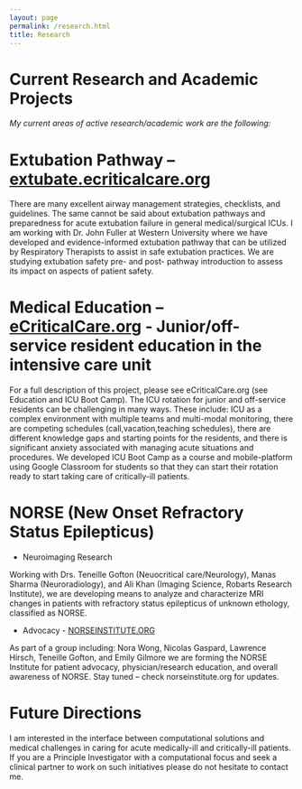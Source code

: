 ```yaml
---
layout: page
permalink: /research.html
title: Research
---
```


# Current Research and Academic Projects

*My current areas of active research/academic work are the following:*

# Extubation Pathway – [extubate.ecriticalcare.org][extubate]

There are many excellent airway management strategies, checklists, and guidelines. The same cannot be said about extubation pathways and preparedness for acute extubation failure in general medical/surgical ICUs. I am working with Dr. John Fuller at Western University where we have developed and evidence-informed extubation pathway that can be utilized by Respiratory Therapists to assist in safe extubation practices. We are studying extubation safety pre- and post- pathway introduction to assess its impact on aspects of patient safety.

# Medical Education – [eCriticalCare.org][ecriticalcare] - Junior/off-service resident education in the intensive care unit

For a full description of this project, please see eCriticalCare.org (see Education and ICU Boot Camp).
The ICU rotation for junior and off-service residents can be challenging in many ways. These include: ICU as a complex environment with multiple teams and multi-modal monitoring, there are competing schedules (call,vacation,teaching schedules), there are different knowledge gaps and starting points for the residents, and there is significant anxiety associated with managing acute situations and procedures.
We developed ICU Boot Camp as a course and mobile-platform using Google Classroom for students so that they can start their rotation ready to start taking care of critically-ill patients.

# NORSE (New Onset Refractory Status Epilepticus)

* Neuroimaging Research

Working with Drs. Teneille Gofton (Neuocritical care/Neurology), Manas Sharma (Neuroradiology), and Ali Khan (Imaging Science, Robarts Research Institute), we are developing means to analyze and characterize MRI changes in patients with refractory status epilepticus of unknown ethology, classified as NORSE.

* Advocacy - [NORSEINSTITUTE.ORG][norse]

As part of a group including: Nora Wong, Nicolas Gaspard, Lawrence Hirsch, Teneille Gofton, and Emily Gilmore we are forming the NORSE Institute for patient advocacy, physician/research education, and overall awareness of NORSE. Stay tuned – check norseinstitute.org for updates.

# Future Directions

I am interested in the interface between computational solutions and medical challenges in caring for acute medically-ill and critically-ill patients. If you are a Principle Investigator with a computational focus and seek a clinical partner to work on such initiatives please do not hesitate to contact me.


[ecriticalcare]:http://ecriticalcare.org
[extubate]:http://extubate.ecriticalcare.org
[norse]:http://norseinstitute.org